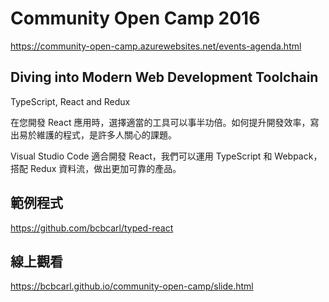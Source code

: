 # Community Open Camp 2016

https://community-open-camp.azurewebsites.net/events-agenda.html

## Diving into Modern Web Development Toolchain

TypeScript, React and Redux

在您開發 React 應用時，選擇適當的工具可以事半功倍。如何提升開發效率，寫出易於維護的程式，是許多人關心的課題。

Visual Studio Code 適合開發 React，我們可以運用 TypeScript 和 Webpack，搭配 Redux 資料流，做出更加可靠的產品。

## 範例程式

https://github.com/bcbcarl/typed-react

## 線上觀看

https://bcbcarl.github.io/community-open-camp/slide.html
